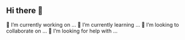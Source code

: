 ## Hi there 👋
🔭 I’m currently working on ...
🌱 I’m currently learning ...
👯 I’m looking to collaborate on ...
🤔 I’m looking for help with ...

<!--
**mohankarthik5703/mohankarthik5703** is a ✨ _special_ ✨ repository because its `README.md` (this file) appears on your GitHub profile.

Here are some ideas to get you started:

- 
- 💬 Ask me about ...
- 📫 How to reach me: ...
- 😄 Pronouns: ...
- ⚡ Fun fact: ...
-->
